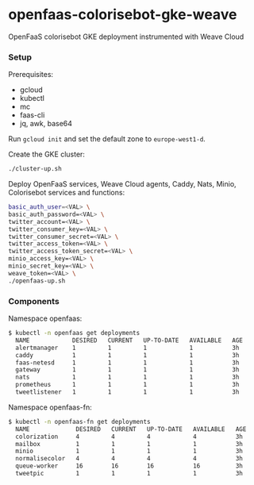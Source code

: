 # openfaas-colorisebot-gke-weave

OpenFaaS colorisebot GKE deployment instrumented with Weave Cloud

### Setup

Prerequisites: 

* gcloud
* kubectl 
* mc
* faas-cli
* jq, awk, base64

Run `gcloud init` and set the default zone to `europe-west1-d`.

Create the GKE cluster:

```bash
./cluster-up.sh
```

Deploy OpenFaaS services, Weave Cloud agents, Caddy, Nats, Minio, Colorisebot services and functions:

```bash
basic_auth_user=<VAL> \
basic_auth_password=<VAL> \
twitter_account=<VAL> \
twitter_consumer_key=<VAL> \
twitter_consumer_secret=<VAL> \
twitter_access_token=<VAL> \
twitter_access_token_secret=<VAL> \
minio_access_key=<VAL> \
minio_secret_key=<VAL> \
weave_token=<VAL> \
./openfaas-up.sh
```

### Components

Namespace openfaas:

```bash
$ kubectl -n openfaas get deployments
  NAME            DESIRED   CURRENT   UP-TO-DATE   AVAILABLE   AGE
  alertmanager    1         1         1            1           3h
  caddy           1         1         1            1           3h
  faas-netesd     1         1         1            1           3h
  gateway         1         1         1            1           3h
  nats            1         1         1            1           3h
  prometheus      1         1         1            1           3h
  tweetlistener   1         1         1            1           3h
```

Namespace openfaas-fn:

```bash
$ kubectl -n openfaas-fn get deployments
  NAME             DESIRED   CURRENT   UP-TO-DATE   AVAILABLE   AGE
  colorization     4         4         4            4           3h
  mailbox          1         1         1            1           3h
  minio            1         1         1            1           3h
  normalisecolor   4         4         4            4           3h
  queue-worker     16        16        16           16          3h
  tweetpic         1         1         1            1           3h
```

